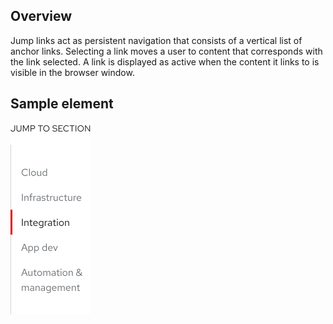 ## Overview

Jump links act as persistent navigation that consists of a vertical list of 
anchor links. Selecting a link moves a user to content that corresponds with 
the link selected. A link is displayed as active when the content it links to 
is visible in the browser window.


## Sample element

<uxdot-example width-adjustment="128px">
  <img src="./jump-links-sample.svg"
        alt="Jump links sample component"
        width="128"
        height="307">
</uxdot-example>

